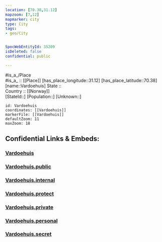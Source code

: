 ```yaml
---
location: [70.38,31.12] 
mapzoom: [7,12] 
mapmarker: city 
type: City
tags:
- geo/City


SpocWebEntityId: 35209
isDeleted: false
confidential: public

---
```

#is_a_/Place  
#is_a_ :: [[Place]] 
[has_place_longitude::31.12] 
[has_place_latitude::70.38] 
[name::Vardoehuis] 
State ::  
Country :: [[Norway]]  
[StateId::] 
[Population::] 
[Unknown::] 


```leaflet
id: Vardoehuis
coordinates: [[Vardoehuis]] 
markerFile: [[Vardoehuis]] 
defaultZoom: 11 
maxZoom: 18
```


## Confidential Links & Embeds: 

### [Vardoehuis](/_Standards/Earth/Continent/Europe/Europe~North/Norway/City/Vardoehuis.md) 

### [Vardoehuis.public](/_public/Earth/Continent/Europe/Europe~North/Norway/City/Vardoehuis.public.md) 

### [Vardoehuis.internal](/_internal/Earth/Continent/Europe/Europe~North/Norway/City/Vardoehuis.internal.md) 

### [Vardoehuis.protect](/_protect/Earth/Continent/Europe/Europe~North/Norway/City/Vardoehuis.protect.md) 

### [Vardoehuis.private](/_private/Earth/Continent/Europe/Europe~North/Norway/City/Vardoehuis.private.md) 

### [Vardoehuis.personal](/_personal/Earth/Continent/Europe/Europe~North/Norway/City/Vardoehuis.personal.md) 

### [Vardoehuis.secret](/_secret/Earth/Continent/Europe/Europe~North/Norway/City/Vardoehuis.secret.md)

